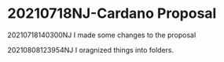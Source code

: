 # 20210718NJ-Cardano Proposal

20210718140300NJ I made some changes to the proposal

20210808123954NJ I oragnized things into folders.
